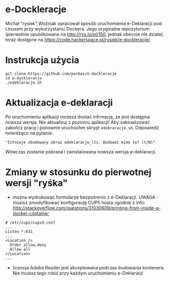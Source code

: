 # e-Dockleracje

Michał "rysiek" Woźniak opracował sposób uruchomienia e-Deklaracji pod Linuxem przy wykorzystaniu Dockera.
Jego oryginalne repozytorium (pierwotnie opublikowane na http://rys.io/pl/150, jednak obecnie nie działa), teraz dostępne na https://code.hackerspace.pl/rysiek/e-dockleracje/.

# Instrukcja użycia

```
git clone https://github.com/porbas/e-dockleracje
cd e-dockleracje
./edeklaracje.sh
```

# Aktualizacja e-deklaracji

Po uruchomieniu aplikacji możesz dostać infrmację, że jest dostępna nowsza wersja. Nie aktualizuj z poziomu aplikacji!
Aby zaktualizować zakończ pracę i ponownie uruchochm skrypt `edekraracje.sh`.
Odpowiedz twierdząco na pytanie:

    "Istnieje zbudowany obraz edeklaracje_lts. Budować mimo to? (t/N)"

Wówczas zostanie pobrana i zainstalowana nowsza wersja e-deklaracji.

# Zmiany w stosunku do pierwotnej wersji "ryśka"

* można wydrukować formularze bezpośrenio z e-Deklaracji. UWAGA - musisz zmodyfikować konfigurację CUPS hosta zgodnie z info: http://stackoverflow.com/questions/31030609/printing-from-inside-a-docker-container
```
# /etc/cups/cupsd.conf
...
Listen *:631
...
<Location />
  Order allow,deny
  Allow all
</Location>
...
```
* licencja Adobe Reader jest akceptowana podczas budowania kontenera. Nie musisz tego robić przy każdym uruchomieniu e-Deklaracji
